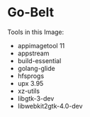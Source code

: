 # Go-Belt

Tools in this Image:

* appimagetool 11
* appstream
* build-essential
* golang-glide
* hfsprogs
* upx 3.95
* xz-utils
* libgtk-3-dev
* libwebkit2gtk-4.0-dev
